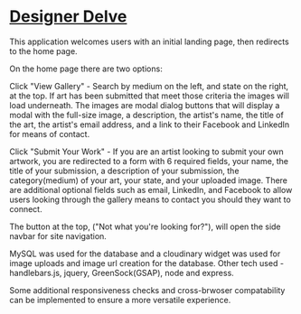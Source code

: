 # [Designer Delve](https://whispering-escarpment-60858.herokuapp.com/)

This application welcomes users with an initial landing page, then redirects to the home page.

On the home page there are two options: 

  Click "View Gallery" - 
    Search by medium on the left, and state on the right, at the top. If art has been submitted that meet those criteria the images will load underneath. The images are modal dialog buttons that will display a modal with the full-size image, a description, the artist's name, the title of the art, the artist's email address, and a link to their Facebook and LinkedIn for means of contact. 
  
  Click "Submit Your Work" -
    If you are an artist looking to submit your own artwork, you are redirected to a form with 6 required fields, your name, the title of your submission, a description of your submission, the category(medium) of your art, your state, and your uploaded image. There are additional optional fields such as email, LinkedIn, and Facebook to allow users looking through the gallery means to contact you should they want to connect.
    
The button at the top, ("Not what you're looking for?"), will open the side navbar for site navigation.
  


MySQL was used for the database and a cloudinary widget was used for image uploads and image url creation for the database.
Other tech used - handlebars.js, jquery, GreenSock(GSAP), node and express.


Some additional responsiveness checks and cross-brwoser compatability can be implemented to ensure a more versatile experience.
